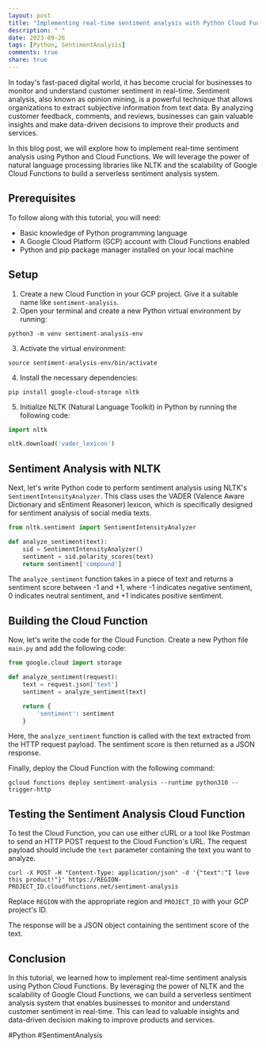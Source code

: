 ```yaml
---
layout: post
title: "Implementing real-time sentiment analysis with Python Cloud Functions"
description: " "
date: 2023-09-26
tags: [Python, SentimentAnalysis]
comments: true
share: true
---
```


In today's fast-paced digital world, it has become crucial for businesses to monitor and understand customer sentiment in real-time. Sentiment analysis, also known as opinion mining, is a powerful technique that allows organizations to extract subjective information from text data. By analyzing customer feedback, comments, and reviews, businesses can gain valuable insights and make data-driven decisions to improve their products and services.

In this blog post, we will explore how to implement real-time sentiment analysis using Python and Cloud Functions. We will leverage the power of natural language processing libraries like NLTK and the scalability of Google Cloud Functions to build a serverless sentiment analysis system.

## Prerequisites

To follow along with this tutorial, you will need:

- Basic knowledge of Python programming language
- A Google Cloud Platform (GCP) account with Cloud Functions enabled
- Python and pip package manager installed on your local machine

## Setup

1. Create a new Cloud Function in your GCP project. Give it a suitable name like `sentiment-analysis`.
2. Open your terminal and create a new Python virtual environment by running:
```shell
python3 -m venv sentiment-analysis-env
```
3. Activate the virtual environment:
```shell
source sentiment-analysis-env/bin/activate
```
4. Install the necessary dependencies:
```shell
pip install google-cloud-storage nltk
```
5. Initialize NLTK (Natural Language Toolkit) in Python by running the following code:
```python
import nltk

nltk.download('vader_lexicon')
```

## Sentiment Analysis with NLTK

Next, let's write Python code to perform sentiment analysis using NLTK's `SentimentIntensityAnalyzer`. This class uses the VADER (Valence Aware Dictionary and sEntiment Reasoner) lexicon, which is specifically designed for sentiment analysis of social media texts.

```python
from nltk.sentiment import SentimentIntensityAnalyzer

def analyze_sentiment(text):
    sid = SentimentIntensityAnalyzer()
    sentiment = sid.polarity_scores(text)
    return sentiment['compound']
```

The `analyze_sentiment` function takes in a piece of text and returns a sentiment score between -1 and +1, where -1 indicates negative sentiment, 0 indicates neutral sentiment, and +1 indicates positive sentiment.

## Building the Cloud Function

Now, let's write the code for the Cloud Function. Create a new Python file `main.py` and add the following code:

```python
from google.cloud import storage

def analyze_sentiment(request):
    text = request.json['text']
    sentiment = analyze_sentiment(text)

    return {
        'sentiment': sentiment
    }
```

Here, the `analyze_sentiment` function is called with the text extracted from the HTTP request payload. The sentiment score is then returned as a JSON response.

Finally, deploy the Cloud Function with the following command:

```shell
gcloud functions deploy sentiment-analysis --runtime python310 --trigger-http
```

## Testing the Sentiment Analysis Cloud Function

To test the Cloud Function, you can use either cURL or a tool like Postman to send an HTTP POST request to the Cloud Function's URL. The request payload should include the `text` parameter containing the text you want to analyze.

```shell
curl -X POST -H "Content-Type: application/json" -d '{"text":"I love this product!"}' https://REGION-PROJECT_ID.cloudfunctions.net/sentiment-analysis
```

Replace `REGION` with the appropriate region and `PROJECT_ID` with your GCP project's ID.

The response will be a JSON object containing the sentiment score of the text.

## Conclusion

In this tutorial, we learned how to implement real-time sentiment analysis using Python Cloud Functions. By leveraging the power of NLTK and the scalability of Google Cloud Functions, we can build a serverless sentiment analysis system that enables businesses to monitor and understand customer sentiment in real-time. This can lead to valuable insights and data-driven decision making to improve products and services.

#Python #SentimentAnalysis